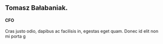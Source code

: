 ## Tomasz Bałabaniak.

#### CFO

Cras justo odio, dapibus ac facilisis in, egestas eget quam. Donec id elit non mi porta g

